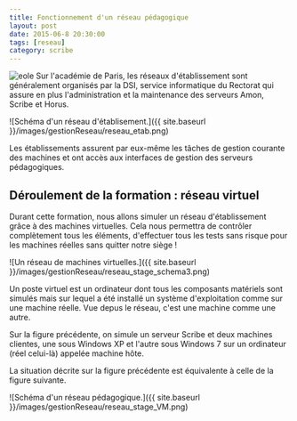 ```yaml
---
title: Fonctionnement d'un réseau pédagogique
layout: post
date: 2015-06-8 20:30:00
tags: [reseau]
category: scribe
---
```


![eole](http://eole.orion.education.fr/templates/eole/images/mw_joomla_logo.png)
Sur l'académie de Paris, les réseaux d'établissement sont généralement organisés
par la DSI, service informatique du Rectorat qui assure en plus l'administration
et la maintenance des serveurs Amon, Scribe et Horus.

![Schéma d'un réseau d'établisement.]({{ site.baseurl }}/images/gestionReseau/reseau_etab.png)

Les établissements assurent par eux-même les tâches de gestion courante des
machines et ont accès aux interfaces de gestion des serveurs pédagogiques.

## Déroulement de la formation : réseau virtuel

Durant cette formation, nous allons simuler un réseau d'établissement grâce à
des machines virtuelles. Cela nous permettra de contrôler complètement tous les
éléments, d'effectuer tous les tests sans risque pour les machines réelles sans
quitter notre siège !

![Un réseau de machines virtuelles.]({{ site.baseurl }}/images/gestionReseau/reseau_stage_schema3.png)

Un poste virtuel est un ordinateur dont tous les composants matériels sont
simulés mais sur lequel a été installé un système d'exploitation comme sur une
machine réelle. Vue depus le réseau, c'est une machine comme une autre.

Sur la figure  précédente, on simule un serveur Scribe et deux
machines clientes, une sous Windows XP et l'autre sous Windows 7 sur un
ordinateur (réel celui-là) appelée machine hôte.

La situation décrite sur la figure précédente est équivalente à
celle de la figure suivante.

![Schéma d'un réseau pédagogique.]({{ site.baseurl }}/images/gestionReseau/reseau_stage_VM.png)


